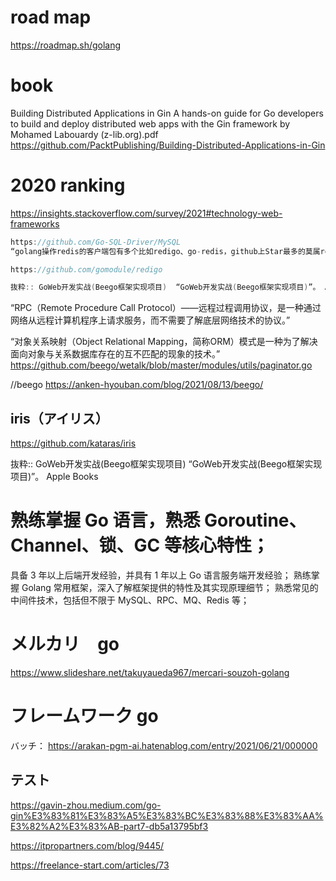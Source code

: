 # road map
https://roadmap.sh/golang

# book
Building Distributed Applications in Gin A hands-on guide for Go developers to build and deploy distributed web apps with the Gin framework by Mohamed Labouardy (z-lib.org).pdf
https://github.com/PacktPublishing/Building-Distributed-Applications-in-Gin

# 2020 ranking
https://insights.stackoverflow.com/survey/2021#technology-web-frameworks

```go
https://github.com/Go-SQL-Driver/MySQL
“golang操作redis的客户端包有多个比如redigo、go-redis，github上Star最多的莫属redigo。

https://github.com/gomodule/redigo

抜粋:: GoWeb开发实战(Beego框架实现项目)  “GoWeb开发实战(Beego框架实现项目)”。 Apple Books  
```
“RPC（Remote Procedure Call Protocol）——远程过程调用协议，是一种通过网络从远程计算机程序上请求服务，而不需要了解底层网络技术的协议。”

“对象关系映射（Object Relational Mapping，简称ORM）模式是一种为了解决面向对象与关系数据库存在的互不匹配的现象的技术。”
https://github.com/beego/wetalk/blob/master/modules/utils/paginator.go

//beego
https://anken-hyouban.com/blog/2021/08/13/beego/

## iris（アイリス）
https://github.com/kataras/iris

抜粋:: GoWeb开发实战(Beego框架实现项目)  “GoWeb开发实战(Beego框架实现项目)”。 Apple Books  

# 熟练掌握 Go 语言，熟悉 Goroutine、Channel、锁、GC 等核心特性；

具备 3 年以上后端开发经验，并具有 1 年以上 Go 语言服务端开发经验；
熟练掌握 Golang 常用框架，深入了解框架提供的特性及其实现原理细节；
熟悉常见的中间件技术，包括但不限于 MySQL、RPC、MQ、Redis 等；

# メルカリ　go
https://www.slideshare.net/takuyaueda967/mercari-souzoh-golang

# フレームワーク go
バッチ：
https://arakan-pgm-ai.hatenablog.com/entry/2021/06/21/000000

## テスト
https://gavin-zhou.medium.com/go-gin%E3%83%81%E3%83%A5%E3%83%BC%E3%83%88%E3%83%AA%E3%82%A2%E3%83%AB-part7-db5a13795bf3


https://itpropartners.com/blog/9445/

https://freelance-start.com/articles/73
